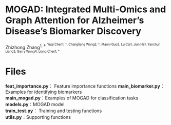 # MOGAD: Integrated Multi-Omics and Graph Attention for Alzheimer’s Disease’s Biomarker Discovery
Zhizhong Zhang<sup>1, †<sup>, Yuqi Chen1, †, Changliang Wang2, †, Maoni Guo2, Lu Cai1, Jian He1, Yanchun Liang3, Garry Wong4, Liang Chen1, *

# Files
**feat_importance.py**： Feature importance functions 
**main_biomarker.py**：Examples for identifying biomarkers   
**main_mogad.py**：Examples of MOGAD for classification tasks  
**models.py**：MOGAD model  
**train_test.py**： Training and testing functions  
**utils.py**：Supporting functions   
